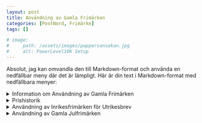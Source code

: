 ```yaml
---
layout: post
title: Användning av Gamla Frimärken
categories: [PostNord, Frimärke]
tags: []

# image:
#     path: /assets/images/pappersansokan.jpg
#     alt: PowerLevel10K Setup 
---
```








Absolut, jag kan omvandla den till Markdown-format och använda en nedfällbar meny där det är lämpligt. Här är din text i Markdown-format med nedfällbara menyer:

<details>
  <summary>Information om Användning av Gamla Frimärken</summary>
  
  ### Kan man använda gamla frimärken?
  Ja, du kan använda gamla frimärken, om de är hela och oanvända.

  Ett valörlöst frimärkemotsvarar portot för inrikes brev upp till 50 gram. Ett valörlöst frimärke är ett frimärke där det inte står hur mycket det är värt, det står bara "Sverige Brev" på sådant frimärke och det är alltid värt dagens porto (även om du har köpt det för 13,00 kr så är det värt 15kr idag).

  Frimärken med tryckt valör är giltiga för den tryckta valören. Både valörlösa frimärken och frimärken med tryckt valör kan kombineras för att nå upp till portot för den tjänst du tänkt använda.

  ### Julfrimärket
  Julfrimärket är också valörlöst men det är värt 1 kr mindre än inrikesporto.
  Ska du använda julfrimärket utanför julperioden till vanliga brev så behöver du sätta på ett 1-kr frimärke för att komma upp till rätt porto.

  Under julperioden (som är från mitten november till sista december) räcker det att du sätter på ett frimärke per julhälsning. Julfrimärket gäller alltid för rådande julporto även om du köpte det 2022 för 12 kr så är det idag värt 14,00 kr.

  ### Utrikesfrimärket
  Utrikesfrimärket har valör 30,00 kr. Det kan användas både till andra länder och inom Sverige.
</details>

<details>
  <summary>Prishistorik</summary>

  | År         | Pris  |
  |------------|-------|
  | 2023-01-01 | 15    |
  | 2022-01-01 | 13    |
  | 2021-01-01 | 12    |
  | 2020-01-01 | 11    |
  | 2018-01-01 | 9     |
  | 2017-04-01 | 7     |
  | 2016-04-01 | 6,5   |
  | 2014-01-01 | 7     |
  | 2009-01-01 | 6     |
  | 2003-01-01 | 5,5   |
  | 1997-03-01 | 5     |
  | 1996-01-01 | 3,85  |
  | 1995-01-01 | 3,7   |
  | 1994-03-01 | 3,2   |
  | 1993-01-01 | 2,9   |
  | 1992-01-02 | 2,8   |
  | 1990-01-29 | 2,5   |
  | 1989-09-04 | 2,4   |
  | 1989-01-30 | 2,3   |
  | 1988-02-01 | 2,2   |
  | 1986-02-03 | 2,1   |
  | 1984-12-03 | 2     |
  | 1984-04-01 | 1,9   |
  | 1983-06-01 | 1,8   |
  | 1981-06-01 | 1,65  |
  | 1980-06-16 | 1,5   |
  | 1978-02-01 | 1,3   |
  | 1977-03-01 | 1,1   |
  | 1976-02-01 | 1     |
  | 1975-05-01 | 0,9   |
  | 1972-07-01 | 0,75  |
  | 1971-10-01 | 0,65  |
  | 1969-03-01 | 0,55  |
  | 1967-01-01 | 0,45  |
  | 1964-07-01 | 0,4   |
  | 1962-07-01 | 0,35  |
  | 1957-06-01 | 0,3   |
  | 1952-06-01 | 0,25  |
  | 1951-06-01 | 0,25  |
  | 1942-04-01 | 0,2   |
  | 1922-10-01 | 0,15  |
  | 1920-07-01 | 0,2   |
  | 1919-07-01 | 0,15  |
  | 1918-06-01 | 0,12  |
  | 1885-01-01 | 0,1   |
</details>

<details>
  <summary>Användning av Inrikesfrimärken för Utrikesbrev</summary>
  
  ### Kan jag använda inrikesfrimärken för att skicka brev utrikes?
  Ja, så länge det totala värdet av frimärkena motsvarar portot för den tjänst du tänkt använda.
</details>

<details>
  <summary>Användning av Gamla Julfrimärken</summary>
  
  ### Går det att använda gamla julfrimärken?
  Ja, både valörlösa frimärken och frimärken med tryckt valör kan användas under hela året, men de måste i så fall tilläggsfrankeras upp med extra porto för att täcka aktuell avgift för den valda tjänsten. Under perioden för jultrafik är det möjligt att skicka julhälsningar upp till 50 gram med alla sorters julfrimärken, oavsett vilket årtal de är från.

  Valörlösa julfrimärken utanför perioden för jultrafik motsvarar ett inrikes frimärke minus 1 krona. För att använda ett julfrimärke behöver man alltså frankera upp med 1 krona utanför julperiod. Vä

rdet för julfrimärken med tryckt valör motsvarar det tryckta portot.
</details>
